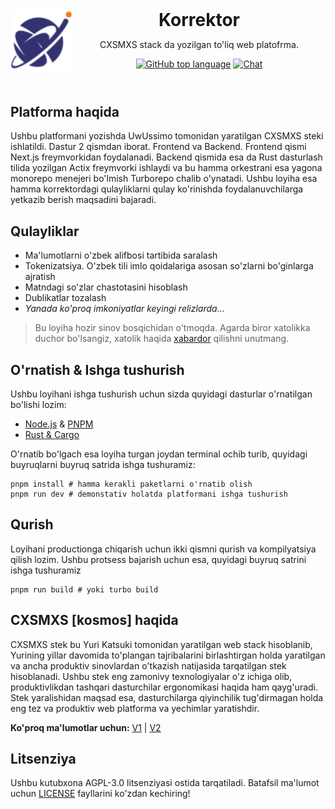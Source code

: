 <header>
    <img src="https://github.com/uzinfocom-org/website/blob/main/public/favicons/pinned.svg" alt="logo" height="100" align="left">
<h1 style="display: inline">Korrektor</h1>

CXSMXS stack da yozilgan to'liq web platofrma.

[![GitHub top language](https://img.shields.io/github/languages/top/uzinfocom-org/korrektor?style=flat-square&logo=github)](https://github.com/uzinfocom-org/vicardi)
[![Chat](https://img.shields.io/badge/Chat-grey?style=flat-square&logo=telegram)](https://t.me/korrektuz)

[//]: # "[![Test CI](https://github.com/uzinfocom-org/korrektor-rs/actions/workflows/test.yml/badge.svg)](https://github.com/uzinfocom-org/korrektor-rs/actions/workflows/test.yml)"

</header>

## Platforma haqida

Ushbu platformani yozishda UwUssimo tomonidan yaratilgan CXSMXS steki ishlatildi. Dastur 2 qismdan iborat.
Frontend va Backend. Frontend qismi Next.js freymvorkidan foydalanadi. Backend qismida esa da Rust dasturlash
tilida yozilgan Actix freymvorki ishlaydi va bu hamma orkestrani esa yagona monorepo menejeri bo'lmish Turborepo
chalib o'ynatadi. Ushbu loyiha esa hamma korrektordagi qulayliklarni qulay ko'rinishda foydalanuvchilarga yetkazib
berish maqsadini bajaradi.

## Qulayliklar

- Ma'lumotlarni o'zbek alifbosi tartibida saralash
- Tokenizatsiya. O'zbek tili imlo qoidalariga asosan so'zlarni bo'ginlarga ajratish
- Matndagi so'zlar chastotasini hisoblash
- Dublikatlar tozalash
- _Yanada ko'proq imkoniyatlar keyingi relizlarda..._

> Bu loyiha hozir sinov bosqichidan o'tmoqda. Agarda biror xatolikka duchor
> bo'lsangiz, xatolik haqida [xabardor](https://github.com/uzinfocom-org/korrektor/issues/new)
> qilishni unutmang.

## O'rnatish & Ishga tushurish

Ushbu loyihani ishga tushurish uchun sizda quyidagi dasturlar o'rnatilgan bo'lishi lozim:

- [Node.js](https://nodejs.org/en/) & [PNPM](https://pnpm.io)
- [Rust & Cargo](https://www.rust-lang.org/tools/install)

O'rnatib bo'lgach esa loyiha turgan joydan terminal ochib turib, quyidagi buyruqlarni buyruq
satrida ishga tushuramiz:

```shell
pnpm install # hamma kerakli paketlarni o'rnatib olish
pnpm run dev # demonstativ holatda platformani ishga tushurish
```

## Qurish

Loyihani productionga chiqarish uchun ikki qismni qurish va kompilyatsiya qilish lozim. Ushbu protsess
bajarish uchun esa, quyidagi buyruq satrini ishga tushuramiz

```shell
pnpm run build # yoki turbo build
```

## CXSMXS [kosmos] haqida

CXSMXS stek bu Yuri Katsuki tomonidan yaratilgan web stack hisoblanib, Yurining yillar davomida
to'plangan tajribalarini birlashtirgan holda yaratilgan va ancha produktiv sinovlardan o'tkazish natijasida
tarqatilgan stek hisoblanadi. Ushbu stek eng zamonivy texnologiyalar o'z ichiga olib, produktivlikdan tashqari
dasturchilar ergonomikasi haqida ham qayg'uradi. Stek yaralishidan maqsad esa, dasturchilarga qiyinchilik
tug'dirmagan holda eng tez va produktiv web platforma va yechimlar yaratishdir.

**Ko'proq ma'lumotlar
uchun:** [V1](https://www.katsuki.moe/stack/cxsmxs) | [V2](https://www.katsuki.moe/stack/cxsmxs-v2.0)

## Litsenziya

Ushbu kutubxona AGPL-3.0 litsenziyasi ostida tarqatiladi. Batafsil ma'lumot uchun [LICENSE](./LICENSE) fayllarini ko'zdan kechiring!
